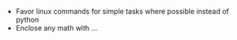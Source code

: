 - Favor linux commands for simple tasks where possible instead of python
- Enclose any math with $...$